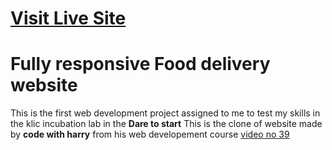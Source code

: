 # [ Visit Live Site](https://github.com/CoolSidOfficial/cwh-clone-39)
 # Fully responsive Food delivery website
This is the first web development  project assigned to me to test my skills in the klic incubation lab in the **Dare to start**
This is the clone of website made by __code with harry__ from  his web developement course   [video no 39](https://www.youtube.com/watch?v=8KVrdL0VcAk&t) 

